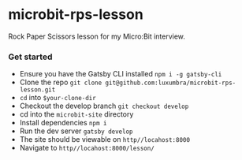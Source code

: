# microbit-rps-lesson
Rock Paper Scissors lesson for my Micro:Bit interview.

### Get started
* Ensure you have the Gatsby CLI installed `npm i -g gatsby-cli`
* Clone the repo `git clone git@github.com:luxumbra/microbit-rps-lesson.git`
* `cd` into `$your-clone-dir`
* Checkout the develop branch `git checkout develop`
* cd into the `microbit-site` directory
* Install dependencies `npm i`
* Run the dev server `gatsby develop`
* The site should be viewable on `http//locahost:8000`
* Navigate to `http//locahost:8000/lesson/`
